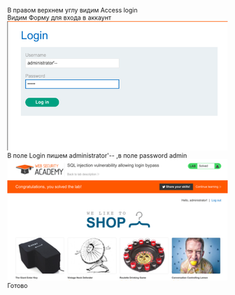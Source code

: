 В правом верхнем углу видим Access login <br>
Видим Форму для входа в аккаунт
![](https://github.com/TsyganenkoE/Hacking/blob/master/Lab:%20SQL%20injection%20vulnerability%20allowing%20login%20bypass/1.Lab%20SQL%20injection%20vulnerability%20allowing%20login%20bypass.png)
В поле Login пишем administrator'-- ,в поле password admin <br>
![](https://github.com/TsyganenkoE/Hacking/blob/master/Lab:%20SQL%20injection%20vulnerability%20allowing%20login%20bypass/2.Lab%20SQL%20injection%20vulnerability%20allowing%20login%20bypass.png)
Готово
